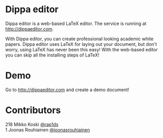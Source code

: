 # Dippa editor

Dippa editor is a web-based LaTeX editor. The service is running at <http://dippaeditor.com>.

With Dippa editor, you can create professional looking academic white papers. Dippa editor uses LaTeX for laying out your document, but don't worry, using LaTeX has never been this easy! With the web-based editor you can skip all the installing steps of LaTeX!

# Demo

Go to <http://dippaeditor.com> and create a demo document!

# Contributors

218 Mikko Koski [@rap1ds](https://github.com/rap1ds)  
1 Joonas Rouhiainen [@joonasrouhiainen](https://github.com/joonasrouhiainen)  
